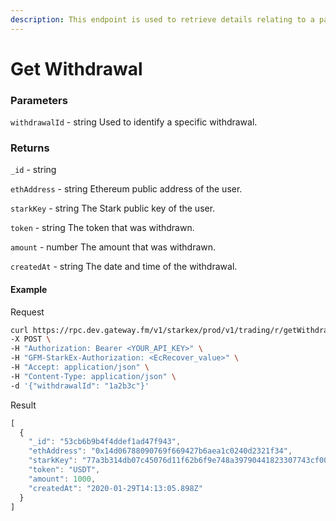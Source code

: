 ```yaml
---
description: This endpoint is used to retrieve details relating to a particular withdrawal.
---
```

# Get Withdrawal

### **Parameters**

`withdrawalId` - string
Used to identify a specific withdrawal.

### **Returns**
`_id` - string

`ethAddress` - string
Ethereum public address of the user.

`starkKey` - string
The Stark public key of the user.

`token` - string
The token that was withdrawn.

`amount` - number
The amount that was withdrawn.

`createdAt` - string
The date and time of the withdrawal.

#### **Example**

Request

```bash
curl https://rpc.dev.gateway.fm/v1/starkex/prod/v1/trading/r/getWithdrawal \
-X POST \
-H "Authorization: Bearer <YOUR_API_KEY>" \
-H "GFM-StarkEx-Authorization: <EcRecover_value>" \
-H "Accept: application/json" \
-H "Content-Type: application/json" \  
-d '{"withdrawalId": "1a2b3c"}'
```


Result

```javascript
[
  {
    "_id": "53cb6b9b4f4ddef1ad47f943",
    "ethAddress": "0x14d06788090769f669427b6aea1c0240d2321f34",
    "starkKey": "77a3b314db07c45076d11f62b6f9e748a39790441823307743cf00d6597ea43",
    "token": "USDT",
    "amount": 1000,
    "createdAt": "2020-01-29T14:13:05.898Z"
  }
]
```